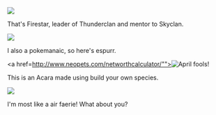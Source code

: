 <img src = "http://vignette4.wikia.nocookie.net/warriors-by-erin-hunter/images/2/2e/Cat36.jpg/revision/latest?cb=20130619011447"/>
<p> That's Firestar, leader of Thunderclan and mentor to Skyclan. </p>
<img src = "http://mobile.pokemonshuffle.com/_ui/img/global/tiles/sm_espurr.png"/>
<p> I also a pokemanaic, so here's espurr. </p>

<a href=http://www.neopets.com/networthcalculator/""><img src="http://share.jellyneo.net/buildspecies/14595626449998.png" title="April fools!"></a>
<p>This is an Acara made using build your own species. </p>

<img src="http://images.neopets.com/faerieland/air_faerie_icon.gif">  <p> I'm most like a air faerie! What about you? </p>
